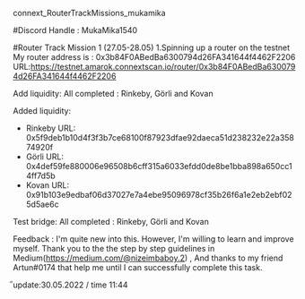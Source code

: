 connext_RouterTrackMissions_mukamika

#Discord Handle : MukaMika1540

#Router Track Mission 1 (27.05-28.05)
1.Spinning up a router on the testnet
My router address is : 0x3b84F0ABedBa6300794d26FA341644f4462F2206
URL:https://testnet.amarok.connextscan.io/router/0x3b84F0ABedBa6300794d26FA341644f4462F2206

Add liquidity:
All completed : Rinkeby, Görli and Kovan

Added liquidity:
- Rinkeby URL: 0x5f9deb1b10d4f3f3b7ce68100f87923dfae92daeca51d238232e22a35874920f 
- Görli URL: 0x4def59fe880006e96508b6cff315a6033efdd0de8be1bba898a650cc14ff7d5b 
- Kovan URL: 
0x91b103e9edbaf06d37027e7a4ebe95096978cf35b26f6a1e2eb2ebf025d5ae6c

Test bridge:
All completed : Rinkeby, Görli and Kovan

Feedback : 
I'm quite new into this. However, I'm willing to learn and improve myself.
Thank you to the the step by step guidelines in Medium(https://medium.com/@nizeimbaboy.2) , And thanks to my friend Artun#0174 that help me until I can successfully complete this task. 

ีupdate:30.05.2022 / time 11:44